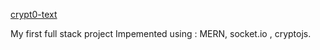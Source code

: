 [crypt0-text](https://crypt0-text.herokuapp.com)

 My first full stack project
Impemented using : MERN, socket.io , cryptojs.
